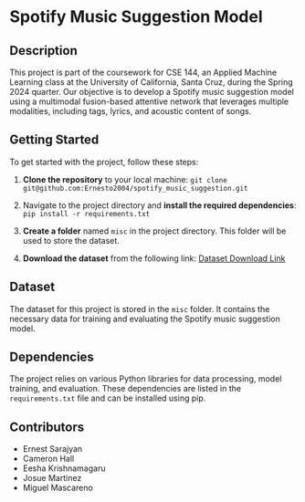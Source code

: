 # Spotify Music Suggestion Model

## Description
This project is part of the coursework for CSE 144, an Applied Machine Learning class at the University of California, Santa Cruz, during the Spring 2024 quarter. Our objective is to develop a Spotify music suggestion model using a multimodal fusion-based attentive network that leverages multiple modalities, including tags, lyrics, and acoustic content of songs.

## Getting Started
To get started with the project, follow these steps:

1. **Clone the repository** to your local machine:
`git clone git@github.com:Ernesto2004/spotify_music_suggestion.git`

2. Navigate to the project directory and **install the required dependencies**:
`pip install -r requirements.txt`


3. **Create a folder** named `misc` in the project directory. This folder will be used to store the dataset.

4. **Download the dataset** from the following link: [Dataset Download Link](https://www.kaggle.com/datasets/undefinenull/million-song-dataset-spotify-lastfm?select=User+Listening+History.csv)

## Dataset
The dataset for this project is stored in the `misc` folder. It contains the necessary data for training and evaluating the Spotify music suggestion model.

## Dependencies
The project relies on various Python libraries for data processing, model training, and evaluation. These dependencies are listed in the `requirements.txt` file and can be installed using pip.

## Contributors
- Ernest Sarajyan
- Cameron Hall
- Eesha Krishnamagaru
- Josue Martinez
- Miguel Mascareno
